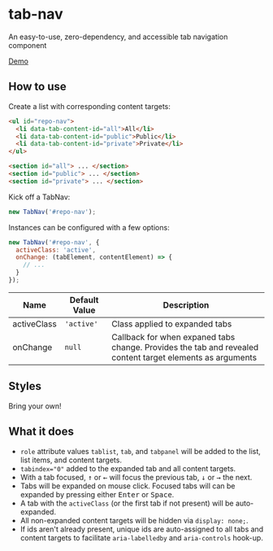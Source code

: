 # tab-nav

An easy-to-use, zero-dependency, and accessible tab navigation component

[Demo](https://dontgoplastic.github.io/tab-nav/demo)

## How to use

Create a list with corresponding content targets:

```html
<ul id="repo-nav">
  <li data-tab-content-id="all">All</li>
  <li data-tab-content-id="public">Public</li>
  <li data-tab-content-id="private">Private</li>
</ul>

<section id="all"> ... </section>
<section id="public"> ... </section>
<section id="private"> ... </section>
```

Kick off a TabNav:

```js
new TabNav('#repo-nav');
```

Instances can be configured with a few options:

```js
new TabNav('#repo-nav', {
  activeClass: 'active',
  onChange: (tabElement, contentElement) => {
    // ...
  }
});
```
| Name | Default Value | Description |
| --- | --- | --- |
| activeClass | `'active'` | Class applied to expanded tabs |
| onChange | `null` | Callback for when expaned tabs change. Provides the tab and revealed content target elements as arguments |



## Styles

Bring your own!

## What it does

* `role` attribute values `tablist`, `tab`, and `tabpanel` will be added to the list, list items, and content targets.
* `tabindex="0"` added to the expanded tab and all content targets.
* With a tab focused, <kbd>↑</kbd> or <kbd>←</kbd> will focus the previous tab, <kbd>↓</kbd> or <kbd>→</kbd> the next.
* Tabs will be expanded on mouse click. Focused tabs will can be expanded by pressing either <kbd>Enter</kbd> or <kbd>Space</kbd>.
* A tab with the `activeClass` (or the first tab if not present) will be auto-expanded.
* All non-expanded content targets will be hidden via `display: none;`.
* If ids aren't already present, unique ids are auto-assigned to all tabs and content targets to facilitate `aria-labelledby` and `aria-controls` hook-up.